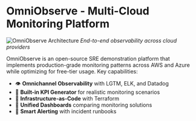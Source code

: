 # OmniObserve - Multi-Cloud Monitoring Platform

![OmniObserve Architecture](https://via.placeholder.com/800x400.png?text=OmniObserve+Architecture+Diagram)
*End-to-end observability across cloud providers*

OmniObserve is an open-source SRE demonstration platform that implements production-grade monitoring patterns across AWS and Azure while optimizing for free-tier usage. Key capabilities:

- 👁️ **Omnichannel Observability** with LGTM, ELK, and Datadog
- 🎯 **Built-in KPI Generator** for realistic monitoring scenarios
- 🤖 **Infrastructure-as-Code** with Terraform
- 🔗 **Unified Dashboards** comparing monitoring solutions
- 🚦 **Smart Alerting** with incident runbooks
